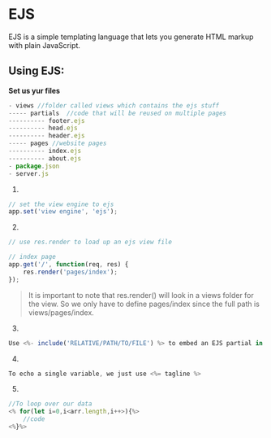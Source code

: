 # EJS


EJS is a simple templating language that lets you generate HTML markup with plain JavaScript.


## Using EJS:

**Set us yur files**
```js
- views //folder called views which contains the ejs stuff
----- partials  //code that will be reused on multiple pages
---------- footer.ejs
---------- head.ejs
---------- header.ejs
----- pages //website pages
---------- index.ejs
---------- about.ejs
- package.json
- server.js
```
1.
```js
// set the view engine to ejs
app.set('view engine', 'ejs');
```

2.
```js
// use res.render to load up an ejs view file

// index page
app.get('/', function(req, res) {
    res.render('pages/index');
});
```
>It is important to note that res.render() will look in a views folder for the view. So we only have to define pages/index since the full path is views/pages/index.
3.
```js
Use <%- include('RELATIVE/PATH/TO/FILE') %> to embed an EJS partial in another file.
```

4.
```js
To echo a single variable, we just use <%= tagline %>
```

5.
```js
//To loop over our data
<% for(let i=0,i<arr.length,i++>){%>
    //code
<%}%>
```
